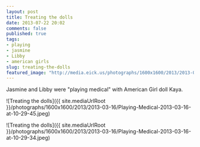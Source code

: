 ```yaml
---
layout: post
title: Treating the dolls
date: 2013-07-22 20:02
comments: false
published: true
tags:
- playing
- jasmine
- Libby
- american girls
slug: treating-the-dolls
featured_image: "http://media.eick.us/photographs/1600x1600/2013/2013-03-16/Playing-Medical-2013-03-16-at-10-29-45.jpeg"
---
```

Jasmine and Libby were "playing medical" with American Girl doll Kaya.


![Treating the dolls]({{ site.mediaUrlRoot }}/photographs/1600x1600/2013/2013-03-16/Playing-Medical-2013-03-16-at-10-29-45.jpeg)


![Treating the dolls]({{ site.mediaUrlRoot }}/photographs/1600x1600/2013/2013-03-16/Playing-Medical-2013-03-16-at-10-29-34.jpeg)
